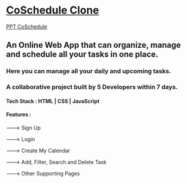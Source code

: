 # [CoSchedule Clone](https://akashkmt.github.io/coSchedule-Clone/)
[PPT CoSchedule](https://docs.google.com/presentation/d/1G8L2W37NY-4VmJ0zL_PtmlDSlOAJfSkr/edit?usp=sharing&ouid=108491397321189341775&rtpof=true&sd=true)

<h2>An Online Web App that can organize, manage and schedule all your tasks in one place.</h2>
<h3>Here you can manage all your daily and upcoming tasks.</h3>
<h3>A collaborative project built by 5 Developers within 7 days.</h3>
<h4>Tech Stack : HTML | CSS | JavaScript </h4>
<h4>Features : </h4>
<p>---> Sign Up</p>
<p>---> Login</p>
<p>---> Create My Calendar</p>
<p>---> Add, Filter, Search and Delete Task</p>
<p>---> Other Supporting Pages</p>

